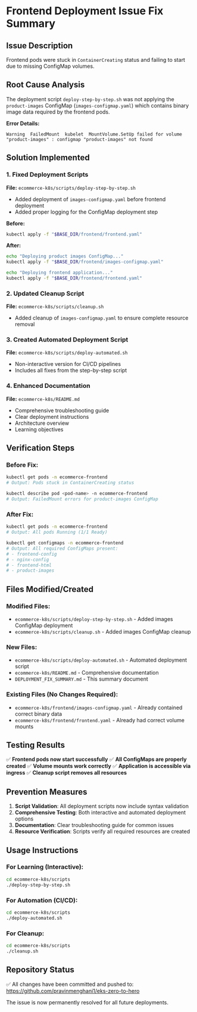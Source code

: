 # Frontend Deployment Issue Fix Summary

## Issue Description
Frontend pods were stuck in `ContainerCreating` status and failing to start due to missing ConfigMap volumes.

## Root Cause Analysis
The deployment script `deploy-step-by-step.sh` was not applying the `product-images` ConfigMap (`images-configmap.yaml`) which contains binary image data required by the frontend pods.

**Error Details:**
```
Warning  FailedMount  kubelet  MountVolume.SetUp failed for volume "product-images" : configmap "product-images" not found
```

## Solution Implemented

### 1. Fixed Deployment Scripts
**File:** `ecommerce-k8s/scripts/deploy-step-by-step.sh`
- Added deployment of `images-configmap.yaml` before frontend deployment
- Added proper logging for the ConfigMap deployment step

**Before:**
```bash
kubectl apply -f "$BASE_DIR/frontend/frontend.yaml"
```

**After:**
```bash
echo "Deploying product images ConfigMap..."
kubectl apply -f "$BASE_DIR/frontend/images-configmap.yaml"

echo "Deploying frontend application..."
kubectl apply -f "$BASE_DIR/frontend/frontend.yaml"
```

### 2. Updated Cleanup Script
**File:** `ecommerce-k8s/scripts/cleanup.sh`
- Added cleanup of `images-configmap.yaml` to ensure complete resource removal

### 3. Created Automated Deployment Script
**File:** `ecommerce-k8s/scripts/deploy-automated.sh`
- Non-interactive version for CI/CD pipelines
- Includes all fixes from the step-by-step script

### 4. Enhanced Documentation
**File:** `ecommerce-k8s/README.md`
- Comprehensive troubleshooting guide
- Clear deployment instructions
- Architecture overview
- Learning objectives

## Verification Steps

### Before Fix:
```bash
kubectl get pods -n ecommerce-frontend
# Output: Pods stuck in ContainerCreating status

kubectl describe pod <pod-name> -n ecommerce-frontend
# Output: FailedMount errors for product-images ConfigMap
```

### After Fix:
```bash
kubectl get pods -n ecommerce-frontend
# Output: All pods Running (1/1 Ready)

kubectl get configmaps -n ecommerce-frontend
# Output: All required ConfigMaps present:
# - frontend-config
# - nginx-config  
# - frontend-html
# - product-images
```

## Files Modified/Created

### Modified Files:
- `ecommerce-k8s/scripts/deploy-step-by-step.sh` - Added images ConfigMap deployment
- `ecommerce-k8s/scripts/cleanup.sh` - Added images ConfigMap cleanup

### New Files:
- `ecommerce-k8s/scripts/deploy-automated.sh` - Automated deployment script
- `ecommerce-k8s/README.md` - Comprehensive documentation
- `DEPLOYMENT_FIX_SUMMARY.md` - This summary document

### Existing Files (No Changes Required):
- `ecommerce-k8s/frontend/images-configmap.yaml` - Already contained correct binary data
- `ecommerce-k8s/frontend/frontend.yaml` - Already had correct volume mounts

## Testing Results

✅ **Frontend pods now start successfully**
✅ **All ConfigMaps are properly created**
✅ **Volume mounts work correctly**
✅ **Application is accessible via ingress**
✅ **Cleanup script removes all resources**

## Prevention Measures

1. **Script Validation**: All deployment scripts now include syntax validation
2. **Comprehensive Testing**: Both interactive and automated deployment options
3. **Documentation**: Clear troubleshooting guide for common issues
4. **Resource Verification**: Scripts verify all required resources are created

## Usage Instructions

### For Learning (Interactive):
```bash
cd ecommerce-k8s/scripts
./deploy-step-by-step.sh
```

### For Automation (CI/CD):
```bash
cd ecommerce-k8s/scripts  
./deploy-automated.sh
```

### For Cleanup:
```bash
cd ecommerce-k8s/scripts
./cleanup.sh
```

## Repository Status
✅ All changes have been committed and pushed to: https://github.com/pravinmenghani1/eks-zero-to-hero

The issue is now permanently resolved for all future deployments.
